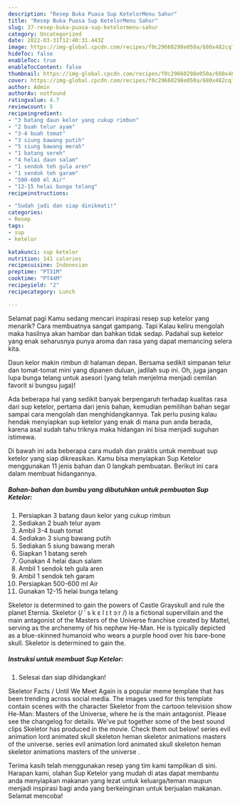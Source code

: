 ```yaml
---
description: "Resep Buka Puasa Sup KetelorMenu Sahur"
title: "Resep Buka Puasa Sup KetelorMenu Sahur"
slug: 37-resep-buka-puasa-sup-ketelormenu-sahur
category: Uncategorized
date: 2022-03-31T12:40:31.443Z
image: https://img-global.cpcdn.com/recipes/f0c29660298e050a/680x482cq70/sup-ketelor-foto-resep-utama.jpg
hideToc: false
enableToc: true
enableTocContent: false
thumbnail: https://img-global.cpcdn.com/recipes/f0c29660298e050a/680x482cq70/sup-ketelor-foto-resep-utama.jpg
cover: https://img-global.cpcdn.com/recipes/f0c29660298e050a/680x482cq70/sup-ketelor-foto-resep-utama.jpg
author: Admin
authorAv: notfound
ratingvalue: 4.7
reviewcount: 5
recipeingredient:
- "3 batang daun kelor yang cukup rimbun"
- "2 buah telur ayam"
- "3-4 buah tomat"
- "3 siung bawang putih"
- "5 siung bawang merah"
- "1 batang sereh"
- "4 helai daun salam"
- "1 sendok teh gula aren"
- "1 sendok teh garam"
- "500-600 ml Air"
- "12-15 helai bunga telang"
recipeinstructions:

- "Sudah jadi dan siap dinikmati!"
categories:
- Resep
tags:
- sup
- ketelor

katakunci: sup ketelor 
nutrition: 141 calories
recipecuisine: Indonesian
preptime: "PT31M"
cooktime: "PT44M"
recipeyield: "2"
recipecategory: Lunch

---
```



Selamat pagi Kamu sedang mencari inspirasi resep sup ketelor yang menarik? Cara membuatnya sangat gampang. Tapi Kalau keliru mengolah maka hasilnya akan hambar dan bahkan tidak sedap. Padahal sup ketelor yang enak seharusnya punya aroma dan rasa yang dapat memancing selera kita.


Daun kelor makin rimbun di halaman depan. Bersama sedikit simpanan telur dan tomat-tomat mini yang dipanen duluan, jadilah sup ini. Oh, juga jangan lupa bunga telang untuk asesori (yang telah menjelma menjadi cemilan favorit si bungsu juga)!

Ada beberapa hal yang sedikit banyak berpengaruh terhadap kualitas rasa dari sup ketelor, pertama dari jenis bahan, kemudian pemilihan bahan segar sampai cara mengolah dan menghidangkannya. Tak perlu pusing kalau hendak menyiapkan sup ketelor yang enak di mana pun anda berada, karena asal sudah tahu triknya maka hidangan ini bisa menjadi suguhan istimewa.


Di bawah ini ada beberapa cara mudah dan praktis untuk membuat sup ketelor yang siap dikreasikan. Kamu bisa menyiapkan Sup Ketelor menggunakan 11 jenis bahan dan 0 langkah pembuatan. Berikut ini cara dalam membuat hidangannya.

<!--inarticleads1-->

##### Bahan-bahan dan bumbu yang dibutuhkan untuk pembuatan Sup Ketelor:

1. Persiapkan 3 batang daun kelor yang cukup rimbun
1. Sediakan 2 buah telur ayam
1. Ambil 3-4 buah tomat
1. Sediakan 3 siung bawang putih
1. Sediakan 5 siung bawang merah
1. Siapkan 1 batang sereh
1. Gunakan 4 helai daun salam
1. Ambil 1 sendok teh gula aren
1. Ambil 1 sendok teh garam
1. Persiapkan 500-600 ml Air
1. Gunakan 12-15 helai bunga telang


Skeletor is determined to gain the powers of Castle Grayskull and rule the planet Eternia. Skeletor (/ ˈ s k ɛ l ɪ t ɔːr /) is a fictional supervillain and the main antagonist of the Masters of the Universe franchise created by Mattel, serving as the archenemy of his nephew He-Man. He is typically depicted as a blue-skinned humanoid who wears a purple hood over his bare-bone skull. Skeletor is determined to gain the. 

<!--inarticleads2-->

##### Instruksi untuk membuat Sup Ketelor:


1. Selesai dan siap dihidangkan!

Skeletor Facts / Until We Meet Again is a popular meme template that has been trending across social media. The images used for this template contain scenes with the character Skeletor from the cartoon television show He-Man: Masters of the Universe, where he is the main antagonist. Please see the changelog for details. We&#39;ve put together some of the best sound clips Skeletor has produced in the movie. Check them out below! series evil animation lord animated skull skeleton heman skeletor animations masters of the universe. series evil animation lord animated skull skeleton heman skeletor animations masters of the universe . 

Terima kasih telah menggunakan resep yang tim kami tampilkan di sini. Harapan kami, olahan Sup Ketelor yang mudah di atas dapat membantu anda menyiapkan makanan yang lezat untuk keluarga/teman maupun menjadi inspirasi bagi anda yang berkeinginan untuk berjualan makanan. Selamat mencoba!
